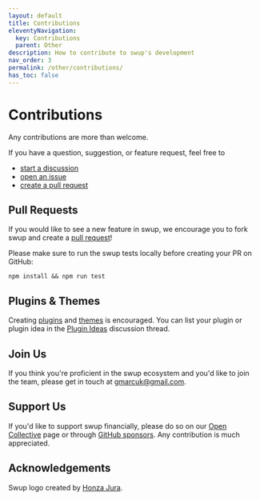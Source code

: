 ```yaml
---
layout: default
title: Contributions
eleventyNavigation:
  key: Contributions
  parent: Other
description: How to contribute to swup's development
nav_order: 3
permalink: /other/contributions/
has_toc: false
---
```


# Contributions

Any contributions are more than welcome.

If you have a question, suggestion, or feature request, feel free to

- [start a discussion](https://github.com/swup/swup/discussions/new)
- [open an issue](https://github.com/swup/swup/issues/new)
- [create a pull request](https://github.com/swup/swup/pulls)

## Pull Requests

If you would like to see a new feature in swup, we encourage you to fork swup and create a [pull request](<[url](https://github.com/swup/swup/pulls)>)!

Please make sure to run the swup tests locally before creating your PR on GitHub:

```shell
npm install && npm run test
```

## Plugins & Themes

Creating [plugins](/plugins/create-plugin) and [themes](/themes/create-theme) is encouraged.
You can list your plugin or plugin idea in the [Plugin Ideas](https://github.com/swup/swup/discussions/335) discussion thread.

## Join Us

If you think you're proficient in the swup ecosystem and you'd like to join the team, please get in touch at <a href="mailto:gmarcuk@gmail.com?subject=I want to be a swup contributor">gmarcuk@gmail.com</a>.

## Support Us

If you'd like to support swup financially, please do so on our [Open Collective](https://opencollective.com/swup) page or through [GitHub sponsors](https://github.com/sponsors/gmrchk). Any contribution is much appreciated.

## Acknowledgements

Swup logo created by [Honza Jura](https://twitter.com/honzajura).
